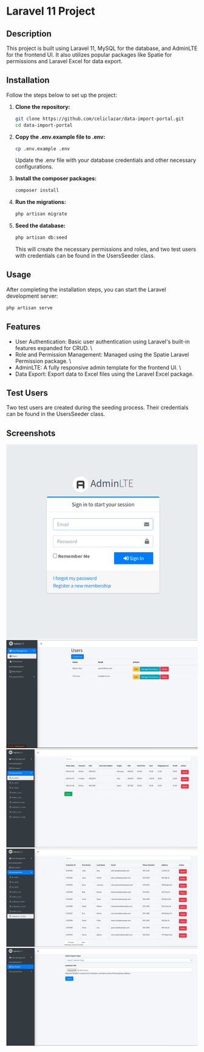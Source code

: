 # Laravel 11 Project

## Description

This project is built using Laravel 11, MySQL for the database, and AdminLTE for the frontend UI. It also utilizes popular packages like Spatie for permissions and Laravel Excel for data export.

## Installation

Follow the steps below to set up the project:

1. **Clone the repository:**
   ```bash
   git clone https://github.com/celiclazar/data-import-portal.git
   cd data-import-portal
    ```
2. **Copy the .env.example file to .env:**
   ```bash
   cp .env.example .env
   ```
   Update the .env file with your database credentials and other necessary configurations.

3. **Install the composer packages:**
    ```bash
   composer install
    ```
4. **Run the migrations:**
    ```bash 
   php artisan migrate
    ```
5. **Seed the database:**
    ```bash
   php artisan db:seed
    ```
   This will create the necessary permissions and roles, and two test users with credentials can be found in the UsersSeeder class.

## Usage
After completing the installation steps, you can start the Laravel development server:
```bash 
php artisan serve
```

## Features
* User Authentication: Basic user authentication using Laravel's built-in features expanded for CRUD. \
* Role and Permission Management: Managed using the Spatie Laravel Permission package. \
* AdminLTE: A fully responsive admin template for the frontend UI. \
* Data Export: Export data to Excel files using the Laravel Excel package.

## Test Users
Two test users are created during the seeding process. Their credentials can be found in the UsersSeeder class.

## Screenshots
![img_4.png](img_4.png)
![img.png](img.png)
![img_1.png](img_1.png)
![img_2.png](img_2.png)
![img_3.png](img_3.png)

